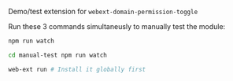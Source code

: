 Demo/test extension for `webext-domain-permission-toggle`

Run these 3 commands simultaneusly to manually test the module:

```sh
npm run watch
```

```sh
cd manual-test npm run watch
```

```sh
web-ext run # Install it globally first
```
